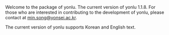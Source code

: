 Welcome to the package of yonlu. The current version of yonlu 1.1.8.
For those who are interested in contributing to the development of yonlu, please contact at min.song@yonsei.ac.kr.

The current version of yonlu supports Korean and English text.